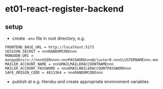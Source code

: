 # et01-react-register-backend

## setup

- create `.env` file in root directory, e.g.

```
FRONTEND_BASE_URL = http://localhost:5173
SESSION_SECRET = nnnRANDOMCODEnnn
MONGODB_URI = mongodb+srv://nnnUSERnnnn:nnnPASSWORDnnn@cluster0.nnnCLUSTERNAMEnnn.mongodb.net/et01reactregister
MAILER_ACCOUNT_NAME = nnnGMAILMAILERACCOUNTNAMEnnn
MAILER_ACCOUNT_PASSWORD = nnnGMAILMAILERACCOUNTPASSWORDnnn
SAFE_ORIGIN_CODE = 4813364 = nnnRANDOMCODEnnn
```

- publish at e.g. Heroku and create appropriate environment variables 